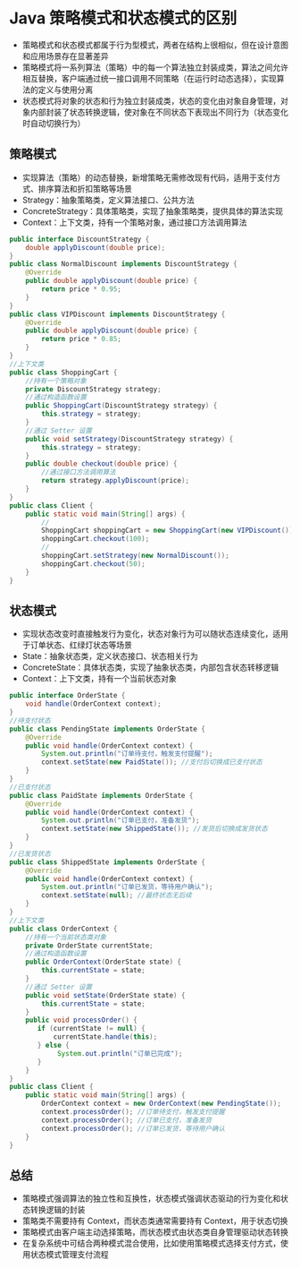 # Java 策略模式和状态模式的区别
- 策略模式和状态模式都属于行为型模式，两者在结构上很相似，但在设计意图和应用场景存在显著差异
- 策略模式将一系列算法（策略）中的每一个算法独立封装成类，算法之间允许相互替换，客户端通过统一接口调用不同策略（在运行时动态选择），实现算法的定义与使用分离
- 状态模式将对象的状态和行为独立封装成类，状态的变化由对象自身管理，对象内部封装了状态转换逻辑，使对象在不同状态下表现出不同行为（状态变化时自动切换行为）

## 策略模式
- 实现算法（策略）的动态替换，新增策略无需修改现有代码，适用于支付方式、排序算法和折扣策略等场景
- Strategy：抽象策略类，定义算法接口、公共方法
- ConcreteStrategy：具体策略类，实现了抽象策略类，提供具体的算法实现
- Context：上下文类，持有一个策略对象，通过接口方法调用算法
```java
public interface DiscountStrategy {
    double applyDiscount(double price);
}
public class NormalDiscount implements DiscountStrategy {
    @Override
    public double applyDiscount(double price) { 
        return price * 0.95; 
    }
}
public class VIPDiscount implements DiscountStrategy {
    @Override
    public double applyDiscount(double price) { 
        return price * 0.85; 
    }
}
//上下文类
public class ShoppingCart {
    //持有一个策略对象
    private DiscountStrategy strategy;
    //通过构造函数设置
    public ShoppingCart(DiscountStrategy strategy) { 
        this.strategy = strategy; 
    }
    //通过 Setter 设置
    public void setStrategy(DiscountStrategy strategy) {
        this.strategy = strategy;
    }
    public double checkout(double price) {
        //通过接口方法调用算法
        return strategy.applyDiscount(price); 
    }
}
public class Client {
    public static void main(String[] args) {
        //
        ShoppingCart shoppingCart = new ShoppingCart(new VIPDiscount());
        shoppingCart.checkout(100);
        //
        shoppingCart.setStrategy(new NormalDiscount());
        shoppingCart.checkout(50);
    }
}
```

## 状态模式
- 实现状态改变时直接触发行为变化，状态对象行为可以随状态连续变化，适用于订单状态、红绿灯状态等场景
- State：抽象状态类，定义状态接口、状态相关行为
- ConcreteState：具体状态类，实现了抽象状态类，内部包含状态转移逻辑
- Context：上下文类，持有一个当前状态对象
```java
public interface OrderState {
    void handle(OrderContext context);
}
//待支付状态
public class PendingState implements OrderState {
    @Override
    public void handle(OrderContext context) {
        System.out.println("订单待支付，触发支付提醒");
        context.setState(new PaidState()); //支付后切换成已支付状态
    }
}
//已支付状态
public class PaidState implements OrderState {
    @Override
    public void handle(OrderContext context) {
        System.out.println("订单已支付，准备发货");
        context.setState(new ShippedState()); //发货后切换成发货状态
    }
}
//已发货状态
public class ShippedState implements OrderState {
    @Override
    public void handle(OrderContext context) {
        System.out.println("订单已发货，等待用户确认");
        context.setState(null); //最终状态无后续
    }
}
//上下文类
public class OrderContext {
    //持有一个当前状态类对象
    private OrderState currentState;
    //通过构造函数设置
    public OrderContext(OrderState state) { 
        this.currentState = state; 
    }
    //通过 Setter 设置
    public void setState(OrderState state) { 
        this.currentState = state; 
    }
    public void processOrder() {
       if (currentState != null) {
           currentState.handle(this);
       } else {
            System.out.println("订单已完成");
       }
    }
}
public class Client {
    public static void main(String[] args) {
        OrderContext context = new OrderContext(new PendingState());
        context.processOrder(); //订单待支付，触发支付提醒
        context.processOrder(); //订单已支付，准备发货
        context.processOrder(); //订单已发货，等待用户确认
    }
}
```

## 总结
- 策略模式强调算法的独立性和互换性，状态模式强调状态驱动的行为变化和状态转换逻辑的封装
- 策略类不需要持有 Context，而状态类通常需要持有 Context，用于状态切换
- 策略模式由客户端主动选择策略，而状态模式由状态类自身管理驱动状态转换
- 在复杂系统中可结合两种模式混合使用​​，比如使用策略模式选择支付方式，使用状态模式管理支付流程